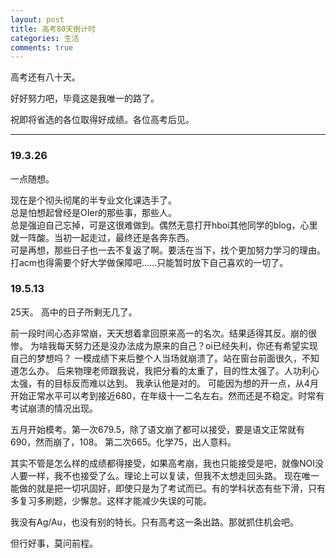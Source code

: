 ```yaml
---
layout: post
title: 高考80天倒计时
categories: 生活
comments: true
---
```


高考还有八十天。

好好努力吧，毕竟这是我唯一的路了。

祝即将省选的各位取得好成绩。各位高考后见。

--------

### 19.3.26

一点随想。

现在是个彻头彻尾的半专业文化课选手了。   
总是怕想起曾经是OIer的那些事，那些人。    
总是强迫自己忘掉，可是这很难做到。偶然无意打开hboi其他同学的blog，心里就一阵酸。当初一起走过，最终还是各奔东西。     
可是再想，那些日子也一去不复返了啊。要活在当下，找个更加努力学习的理由。     
打acm也得需要个好大学做保障吧……只能暂时放下自己喜欢的一切了。    

### 19.5.13

25天。
高中的日子所剩无几了。

前一段时间心态非常崩，天天想着拿回原来高一的名次。结果适得其反。崩的很惨。
为啥我每天努力还是没办法成为原来的自己？oi已经失利，你还有希望实现自己的梦想吗？
一模成绩下来后整个人当场就崩溃了。站在窗台前面很久，不知道怎么办。
后来物理老师跟我说，我把分看的太重了，目的性太强了。人功利心太强，有的目标反而难以达到。
我承认他是对的。
可能因为想的开一点，从4月开始正常水平可以考到接近680，在年级十一二名左右。然而还是不稳定。时常有考试崩溃的情况出现。

五月开始模考。第一次679.5，除了语文崩了都可以接受，要是语文正常就有690，然而崩了，108。
第二次665。化学75，出人意料。

其实不管是怎么样的成绩都得接受，如果高考崩，我也只能接受是吧，就像NOI没人要一样，我不也接受了么。理论上可以复读，但我不太想走回头路。
现在唯一能做的就是把一切巩固好，即使只是为了考试而已。有的学科状态有些下滑，只有多复习多刷题，少懈怠。这样才能减少失误的可能。

我没有Ag/Au，也没有别的特长。只有高考这一条出路。那就抓住机会吧。

但行好事，莫问前程。
